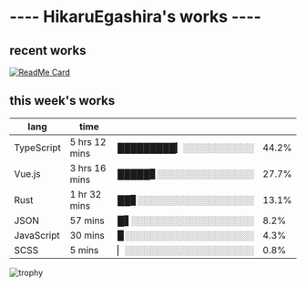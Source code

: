 # ---- HikaruEgashira's works ----

## recent works

[![ReadMe Card](https://github-readme-stats.vercel.app/api/pin/?username=twin-te&repo=twinte-front)](https://github.com/twin-te/twinte-front)

## this week's works

| lang        | time           |                       |        |
| ----------- | -------------- | --------------------- | ------ |
| TypeScript  | 5 hrs 12 mins  | █████████▎░░░░░░░░░░░ |  44.2% |
| Vue.js      | 3 hrs 16 mins  | █████▊░░░░░░░░░░░░░░░ |  27.7% |
| Rust        | 1 hr 32 mins   | ██▊░░░░░░░░░░░░░░░░░░ |  13.1% |
| JSON        | 57 mins        | █▋░░░░░░░░░░░░░░░░░░░ |   8.2% |
| JavaScript  | 30 mins        | ▉░░░░░░░░░░░░░░░░░░░░ |   4.3% |
| SCSS        | 5 mins         | ▏░░░░░░░░░░░░░░░░░░░░ |   0.8% |

![trophy](https://github-profile-trophy.vercel.app/?username=HikaruEgashira&theme=flat)
